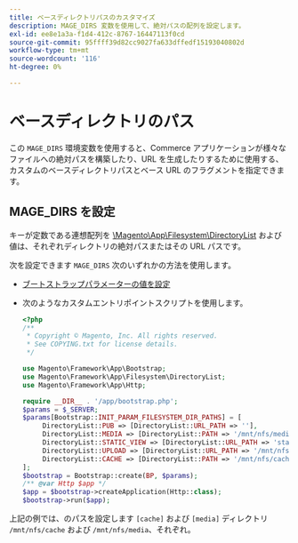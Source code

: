 ```yaml
---
title: ベースディレクトリパスのカスタマイズ
description: MAGE_DIRS 変数を使用して、絶対パスの配列を設定します。
exl-id: ee8e1a3a-f1d4-412c-8767-16447113f0cd
source-git-commit: 95ffff39d82cc9027fa633dffedf15193040802d
workflow-type: tm+mt
source-wordcount: '116'
ht-degree: 0%

---
```


# ベースディレクトリのパス

この `MAGE_DIRS` 環境変数を使用すると、Commerce アプリケーションが様々なファイルへの絶対パスを構築したり、URL を生成したりするために使用する、カスタムのベースディレクトリパスとベース URL のフラグメントを指定できます。

## MAGE_DIRS を設定

キーが定数である連想配列を [\\Magento\\App\\Filesystem\\DirectoryList][directory-list] および値は、それぞれディレクトリの絶対パスまたはその URL パスです。

次を設定できます `MAGE_DIRS` 次のいずれかの方法を使用します。

- [ブートストラップパラメーターの値を設定](../bootstrap/set-parameters.md)
- 次のようなカスタムエントリポイントスクリプトを使用します。

  ```php
  <?php
  /**
   * Copyright © Magento, Inc. All rights reserved.
   * See COPYING.txt for license details.
   */
  
  use Magento\Framework\App\Bootstrap;
  use Magento\Framework\App\Filesystem\DirectoryList;
  use Magento\Framework\App\Http;
  
  require __DIR__ . '/app/bootstrap.php';
  $params = $_SERVER;
  $params[Bootstrap::INIT_PARAM_FILESYSTEM_DIR_PATHS] = [
       DirectoryList::PUB => [DirectoryList::URL_PATH => ''],
       DirectoryList::MEDIA => [DirectoryList::PATH => '/mnt/nfs/media', DirectoryList::URL_PATH => ''],
       DirectoryList::STATIC_VIEW => [DirectoryList::URL_PATH => 'static'],
       DirectoryList::UPLOAD => [DirectoryList::URL_PATH => '/mnt/nfs/media/upload'],
       DirectoryList::CACHE => [DirectoryList::PATH => '/mnt/nfs/cache'],
  ];
  $bootstrap = Bootstrap::create(BP, $params);
  /** @var Http $app */
  $app = $bootstrap->createApplication(Http::class);
  $bootstrap->run($app);
  ```

上記の例では、のパスを設定します `[cache]` および `[media]` ディレクトリ `/mnt/nfs/cache` および `/mnt/nfs/media`、それぞれ。

<!-- link definitions -->

[directory-list]: https://github.com/magento/magento2/blob/2.4/lib/internal/Magento/Framework/App/Filesystem/DirectoryList.php
